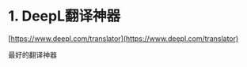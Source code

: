 


# 1. DeepL翻译神器

[https://www.deepl.com/translator](https://www.deepl.com/translator)

最好的翻译神器










